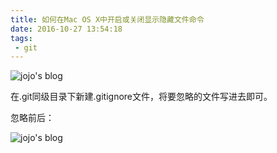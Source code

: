 ```yaml
---
title: 如何在Mac OS X中开启或关闭显示隐藏文件命令
date: 2016-10-27 13:54:18
tags:
 - git
---
```

![jojo's blog](http://img.blog.csdn.net/20161027012623070)

在.git同级目录下新建.gitignore文件，将要忽略的文件写进去即可。

忽略前后：

![jojo's blog](http://img.blog.csdn.net/20161027013007980)